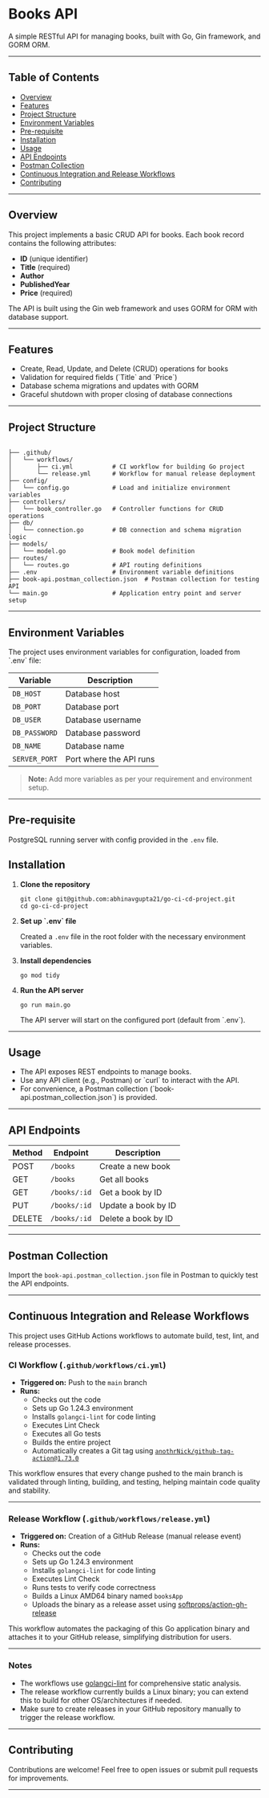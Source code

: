 # Books API

A simple RESTful API for managing books, built with Go, Gin framework, and GORM ORM.

---

## Table of Contents

- [Overview](#overview)  
- [Features](#features)  
- [Project Structure](#project-structure)  
- [Environment Variables](#environment-variables)
- [Pre-requisite](#Pre-requisite)  
- [Installation](#installation)  
- [Usage](#usage)  
- [API Endpoints](#api-endpoints)  
- [Postman Collection](#postman-collection)
- [Continuous Integration and Release Workflows](#continuous-integration-and-release-workflows)
- [Contributing](#contributing)

---

## Overview

This project implements a basic CRUD API for books. Each book record contains the following attributes:

- **ID** (unique identifier)  
- **Title** (required)  
- **Author**  
- **PublishedYear**  
- **Price** (required)  

The API is built using the Gin web framework and uses GORM for ORM with database support.

---

## Features

- Create, Read, Update, and Delete (CRUD) operations for books  
- Validation for required fields (\`Title\` and \`Price\`)  
- Database schema migrations and updates with GORM  
- Graceful shutdown with proper closing of database connections

---

## Project Structure

```

├── .github/
│   └── workflows/
│       ├── ci.yml           # CI workflow for building Go project
│       └── release.yml      # Workflow for manual release deployment
├── config/
│   └── config.go            # Load and initialize environment variables
├── controllers/
│   └── book_controller.go   # Controller functions for CRUD operations
├── db/
│   └── connection.go        # DB connection and schema migration logic
├── models/
│   └── model.go             # Book model definition
├── routes/
│   └── routes.go            # API routing definitions
├── .env                     # Environment variable definitions
├── book-api.postman_collection.json  # Postman collection for testing API
└── main.go                  # Application entry point and server setup
```

---

## Environment Variables

The project uses environment variables for configuration, loaded from \`.env\` file:

| Variable         | Description              |
|------------------|--------------------------|
| `DB_HOST`      | Database host              |
| `DB_PORT`      | Database port              |
| `DB_USER`      | Database username          |
| `DB_PASSWORD`  | Database password          |
| `DB_NAME`      | Database name              |
| `SERVER_PORT`  | Port where the API runs    |

> **Note:** Add more variables as per your requirement and environment setup.

---

## Pre-requisite

PostgreSQL running server with config provided in the `.env` file.

## Installation

1. **Clone the repository**

   ```
   git clone git@github.com:abhinavgupta21/go-ci-cd-project.git
   cd go-ci-cd-project
   ```

2. **Set up \`.env\` file**

   Created a `.env` file in the root folder with the necessary environment variables.

3. **Install dependencies**

   ```
   go mod tidy
   ```

4. **Run the API server**

   ```
   go run main.go
   ````

   The API server will start on the configured port (default from \`.env\`).

---

## Usage

- The API exposes REST endpoints to manage books.
- Use any API client (e.g., Postman) or \`curl\` to interact with the API.
- For convenience, a Postman collection (\`book-api.postman_collection.json\`) is provided.

---

## API Endpoints

| Method | Endpoint       | Description           |
|--------|----------------|-----------------------|
| POST   | `/books`       | Create a new book     |
| GET    | `/books`       | Get all books         |
| GET    | `/books/:id`   | Get a book by ID      |
| PUT    | `/books/:id`   | Update a book by ID   |
| DELETE | `/books/:id`   | Delete a book by ID   |

---

## Postman Collection

Import the `book-api.postman_collection.json` file in Postman to quickly test the API endpoints.

---

## Continuous Integration and Release Workflows

This project uses GitHub Actions workflows to automate build, test, lint, and release processes.

### CI Workflow (`.github/workflows/ci.yml`)

- **Triggered on:** Push to the `main` branch  
- **Runs:**
  - Checks out the code  
  - Sets up Go 1.24.3 environment  
  - Installs `golangci-lint` for code linting  
  - Executes Lint Check 
  - Executes all Go tests
  - Builds the entire project
  - Automatically creates a Git tag using [`anothrNick/github-tag-action@1.73.0`](https://github.com/anothrNick/github-tag-action)

This workflow ensures that every change pushed to the main branch is validated through linting, building, and testing, helping maintain code quality and stability.

---

### Release Workflow (`.github/workflows/release.yml`)

- **Triggered on:** Creation of a GitHub Release (manual release event)  
- **Runs:**
  - Checks out the code  
  - Sets up Go 1.24.3 environment
  - Installs `golangci-lint` for code linting
  - Executes Lint Check
  - Runs tests to verify code correctness  
  - Builds a Linux AMD64 binary named `booksApp`  
  - Uploads the binary as a release asset using [softprops/action-gh-release](https://github.com/softprops/action-gh-release)  

This workflow automates the packaging of this Go application binary and attaches it to your GitHub release, simplifying distribution for users.

---

### Notes

- The workflows use [golangci-lint](https://golangci-lint.run/) for comprehensive static analysis.
- The release workflow currently builds a Linux binary; you can extend this to build for other OS/architectures if needed.
- Make sure to create releases in your GitHub repository manually to trigger the release workflow.

---

## Contributing

Contributions are welcome! Feel free to open issues or submit pull requests for improvements.

---
